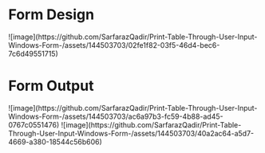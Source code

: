 <h1> Form Design </h1>
![image](https://github.com/SarfarazQadir/Print-Table-Through-User-Input-Windows-Form-/assets/144503703/02fe1f82-03f5-46d4-bec6-7c6d49551715)
<h1> Form Output </h1>
![image](https://github.com/SarfarazQadir/Print-Table-Through-User-Input-Windows-Form-/assets/144503703/ac6a97b3-fc59-4b88-ad45-0767c0551476)
![image](https://github.com/SarfarazQadir/Print-Table-Through-User-Input-Windows-Form-/assets/144503703/40a2ac64-a5d7-4669-a380-18544c56b606)


